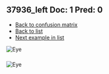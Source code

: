 ## 37936_left Doc: 1 Pred: 0
- [Back to confusion matrix](https://github.com/juliandewit/kaggle_retinopathy/blob/master/matrix.md)
- [Back to list](https://github.com/juliandewit/kaggle_retinopathy/blob/master/lists/10/list.md)
- [Next example in list](https://github.com/juliandewit/kaggle_retinopathy/blob/master/lists/10/37/37938_left.md)

![Eye](https://retinopaty.blob.core.windows.net/size1024/37936_left_1.jpeg)

### 

![Eye]()
